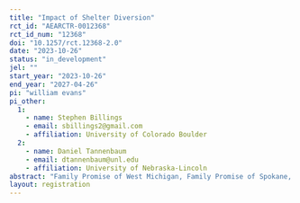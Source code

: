 ```yaml
---
title: "Impact of Shelter Diversion"
rct_id: "AEARCTR-0012368"
rct_id_num: "12368"
doi: "10.1257/rct.12368-2.0"
date: "2023-10-26"
status: "in_development"
jel: ""
start_year: "2023-10-26"
end_year: "2027-04-26"
pi: "william evans"
pi_other:
  1:
    - name: Stephen Billings
    - email: sbillings2@gmail.com
    - affiliation: University of Colorado Boulder
  2:
    - name: Daniel Tannenbaum
    - email: dtannenbaum@unl.edu
    - affiliation: University of Nebraska-Lincoln
abstract: "Family Promise of West Michigan, Family Promise of Spokane, and the Lord’s Place (located in West Palm Beach) are three nonprofit organizations dedicated to fighting homelessness in their local communities. As part of this mission, these organizations participate in diversion conversations with clients who are experiencing housing crises, searching for solutions that could keep them out of homeless shelters. These organizations and LEO want to examine the impact of supplementing these conversations with additional support and resources. In a randomized controlled trial, eligible clients will be randomly assigned to receive either a diversion conversation alone, a diversion conversation with flexible financial assistance available, or a diversion conversation, flexible financial assistance, and proactive follow-up case management. Researchers will track the outcomes of those in each treatment group who receive additional support and those in the control group who receive only the standard diversion conversation in order to make conclusions about the effectiveness of these new support services. "
layout: registration
---
```


